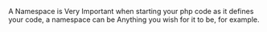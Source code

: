 A Namespace is Very Important when starting your php code as it defines your code, a namespace can be Anything you wish for it to be, for example.

<?php

# namespace\ThisIsANameSpace;
